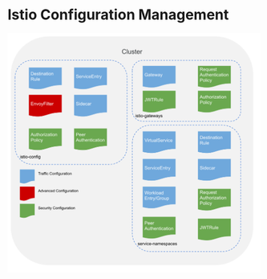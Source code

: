 # Istio Configuration Management


![Istio Configuration Management](../../img/production-istio_configmanagement.png)